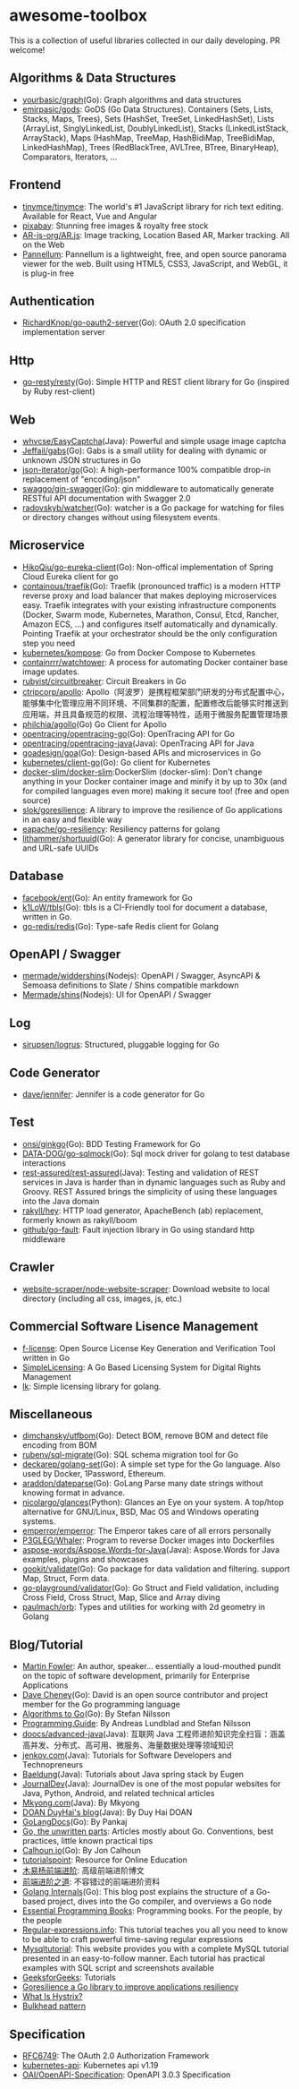 # awesome-toolbox
This is a collection of useful libraries collected in our daily developing. PR welcome!

## Algorithms & Data Structures
* [yourbasic/graph](https://github.com/yourbasic/graph)(Go): Graph algorithms and data structures
* [emirpasic/gods](https://github.com/emirpasic/gods): GoDS (Go Data Structures). Containers (Sets, Lists, Stacks, Maps, Trees), Sets (HashSet, TreeSet, LinkedHashSet), Lists (ArrayList, SinglyLinkedList, DoublyLinkedList), Stacks (LinkedListStack, ArrayStack), Maps (HashMap, TreeMap, HashBidiMap, TreeBidiMap, LinkedHashMap), Trees (RedBlackTree, AVLTree, BTree, BinaryHeap), Comparators, Iterators, …

## Frontend
* [tinymce/tinymce](https://github.com/tinymce/tinymce): The world's #1 JavaScript library for rich text editing. Available for React, Vue and Angular
* [pixabay](https://pixabay.com/): Stunning free images & royalty free stock
* [AR-js-org/AR.js](https://github.com/AR-js-org/AR.js): Image tracking, Location Based AR, Marker tracking. All on the Web
* [Pannellum](https://pannellum.org/): Pannellum is a lightweight, free, and open source panorama viewer for the web. Built using HTML5, CSS3, JavaScript, and WebGL, it is plug-in free

## Authentication
* [RichardKnop/go-oauth2-server](https://github.com/RichardKnop/go-oauth2-server)(Go): OAuth 2.0 specification implementation server

## Http
* [go-resty/resty](https://github.com/go-resty/resty)(Go): Simple HTTP and REST client library for Go (inspired by Ruby rest-client)

## Web
* [whvcse/EasyCaptcha](https://github.com/whvcse/EasyCaptcha)(Java): Powerful and simple usage image captcha
* [Jeffail/gabs](https://github.com/Jeffail/gabs)(Go): Gabs is a small utility for dealing with dynamic or unknown JSON structures in Go
* [json-iterator/go](https://github.com/json-iterator/go)(Go): A high-performance 100% compatible drop-in replacement of "encoding/json"
* [swaggo/gin-swagger](https://github.com/swaggo/gin-swagger)(Go): gin middleware to automatically generate RESTful API documentation with Swagger 2.0
* [radovskyb/watcher](https://github.com/radovskyb/watcher)(Go): watcher is a Go package for watching for files or directory changes without using filesystem events.

## Microservice
* [HikoQiu/go-eureka-client](https://github.com/HikoQiu/go-eureka-client)(Go): Non-offical implementation of Spring Cloud Eureka client for go
* [containous/traefik](https://github.com/containous/traefik)(Go): Traefik (pronounced traffic) is a modern HTTP reverse proxy and load balancer that makes deploying microservices easy. Traefik integrates with your existing infrastructure components (Docker, Swarm mode, Kubernetes, Marathon, Consul, Etcd, Rancher, Amazon ECS, ...) and configures itself automatically and dynamically. Pointing Traefik at your orchestrator should be the only configuration step you need
* [kubernetes/kompose](https://github.com/kubernetes/kompose): Go from Docker Compose to Kubernetes
* [containrrr/watchtower](https://github.com/containrrr/watchtower): A process for automating Docker container base image updates.
* [rubyist/circuitbreaker](https://github.com/rubyist/circuitbreaker): Circuit Breakers in Go
* [ctripcorp/apollo](https://github.com/ctripcorp/apollo): Apollo（阿波罗）是携程框架部门研发的分布式配置中心，能够集中化管理应用不同环境、不同集群的配置，配置修改后能够实时推送到应用端，并且具备规范的权限、流程治理等特性，适用于微服务配置管理场景
* [philchia/agollo](https://github.com/philchia/agollo)(Go) Go Client for Apollo
* [opentracing/opentracing-go](https://github.com/opentracing/opentracing-go)(Go): OpenTracing API for Go
* [opentracing/opentracing-java](https://github.com/opentracing/opentracing-java)(Java): OpenTracing API for Java
* [goadesign/goa](https://github.com/goadesign/goa)(Go): Design-based APIs and microservices in Go
* [kubernetes/client-go](https://github.com/kubernetes/client-go)(Go): Go client for Kubernetes
* [docker-slim/docker-slim](https://github.com/docker-slim/docker-slim):DockerSlim (docker-slim): Don't change anything in your Docker container image and minify it by up to 30x (and for compiled languages even more) making it secure too! (free and open source)
* [slok/goresilience](https://github.com/slok/goresilience): A library to improve the resilience of Go applications in an easy and flexible way
* [eapache/go-resiliency](https://github.com/eapache/go-resiliency): Resiliency patterns for golang
* [lithammer/shortuuid](https://github.com/lithammer/shortuuid)(Go): A generator library for concise, unambiguous and URL-safe UUIDs

## Database
* [facebook/ent](https://github.com/facebook/ent)(Go): An entity framework for Go
* [k1LoW/tbls](https://github.com/k1LoW/tbls)(Go): tbls is a CI-Friendly tool for document a database, written in Go.
* [go-redis/redis](https://github.com/go-redis/redis)(Go): Type-safe Redis client for Golang

## OpenAPI / Swagger
* [mermade/widdershins](https://github.com/mermade/widdershins)(Nodejs): OpenAPI / Swagger, AsyncAPI & Semoasa definitions to Slate / Shins compatible markdown
* [Mermade/shins](https://github.com/mermade/shins)(Nodejs): UI for OpenAPI / Swagger

## Log
* [sirupsen/logrus](https://github.com/sirupsen/logrus): Structured, pluggable logging for Go

## Code Generator
* [dave/jennifer](https://github.com/dave/jennifer): Jennifer is a code generator for Go

## Test
* [onsi/ginkgo](https://github.com/onsi/ginkgo)(Go): BDD Testing Framework for Go
* [DATA-DOG/go-sqlmock](https://github.com/DATA-DOG/go-sqlmock)(Go): Sql mock driver for golang to test database interactions
* [rest-assured/rest-assured](https://github.com/rest-assured/rest-assured)(Java): Testing and validation of REST services in Java is harder than in dynamic languages such as Ruby and Groovy. REST Assured brings the simplicity of using these languages into the Java domain
* [rakyll/hey](https://github.com/rakyll/hey): HTTP load generator, ApacheBench (ab) replacement, formerly known as rakyll/boom
* [github/go-fault](https://github.com/github/go-fault): Fault injection library in Go using standard http middleware

## Crawler
* [website-scraper/node-website-scraper](https://github.com/website-scraper/node-website-scraper): Download website to local directory (including all css, images, js, etc.)

## Commercial Software Lisence Management
* [f-license](https://github.com/furkansenharputlu/f-license): Open Source License Key Generation and Verification Tool written in Go
* [SimpleLicensing](https://github.com/SaturnsVoid/SimpleLicensing): A Go Based Licensing System for Digital Rights Management
* [lk](https://github.com/hyperboloide/lk): Simple licensing library for golang.

## Miscellaneous
* [dimchansky/utfbom](https://github.com/dimchansky/utfbom)(Go): Detect BOM, remove BOM and detect file encoding from BOM
* [rubenv/sql-migrate](https://github.com/rubenv/sql-migrate)(Go): SQL schema migration tool for Go
* [deckarep/golang-set](https://github.com/deckarep/golang-set)(Go): A simple set type for the Go language. Also used by Docker, 1Password, Ethereum.
* [araddon/dateparse](https://github.com/araddon/dateparse)(Go): GoLang Parse many date strings without knowing format in advance.
* [nicolargo/glances](https://github.com/nicolargo/glances)(Python): Glances an Eye on your system. A top/htop alternative for GNU/Linux, BSD, Mac OS and Windows operating systems.
* [emperror/emperror](https://github.com/emperror/emperror): The Emperor takes care of all errors personally
* [P3GLEG/Whaler](https://github.com/P3GLEG/Whaler): Program to reverse Docker images into Dockerfiles
* [aspose-words/Aspose.Words-for-Java](https://github.com/aspose-words/Aspose.Words-for-Java)(Java): Aspose.Words for Java examples, plugins and showcases
* [gookit/validate](https://github.com/gookit/validate)(Go): Go package for data validation and filtering. support Map, Struct, Form data.
* [go-playground/validator](https://github.com/go-playground/validator)(Go): Go Struct and Field validation, including Cross Field, Cross Struct, Map, Slice and Array diving
* [paulmach/orb](https://github.com/paulmach/orb): Types and utilities for working with 2d geometry in Golang

## Blog/Tutorial
* [Martin Fowler](https://martinfowler.com/): An author, speaker… essentially a loud-mouthed pundit on the topic of software development, primarily for Enterprise Applications
* [Dave Cheney](https://dave.cheney.net/)(Go): David is an open source contributor and project member for the Go programming language
* [Algorithms to Go](https://yourbasic.org/)(Go): By Stefan Nilsson
* [Programming.Guide](https://programming.guide/): By Andreas Lundblad and Stefan Nilsson
* [doocs/advanced-java](https://github.com/doocs/advanced-java)(Java): 互联网 Java 工程师进阶知识完全扫盲：涵盖高并发、分布式、高可用、微服务、海量数据处理等领域知识
* [jenkov.com](http://tutorials.jenkov.com/)(Java): Tutorials for Software Developers and Technopreneurs
* [Baeldung](https://www.baeldung.com/)(Java): Tutorials about Java spring stack by Eugen
* [JournalDev](https://www.journaldev.com/)(Java): JournalDev is one of the most popular websites for Java, Python, Android, and related technical articles
* [Mkyong.com](https://mkyong.com/)(Java): By Mkyong
* [DOAN DuyHai's blog](http://www.doanduyhai.com/blog/)(Java): By Duy Hai DOAN 
* [GoLangDocs](https://golangdocs.com/)(Go): By Pankaj
* [Go, the unwritten parts](https://rakyll.org/): Articles mostly about Go. Conventions, best practices, little known practical tips
* [Calhoun.io](https://www.calhoun.io/)(Go): By Jon Calhoun
* [tutorialspoint](https://www.tutorialspoint.com/tutorialslibrary.htm): Resource for Online Education
* [木易杨前端进阶](https://muyiy.cn/blog/): 高级前端进阶博文
* [前端进阶之道](https://yuchengkai.cn/): 不容错过的前端进阶资料
* [Golang Internals](https://www.altoros.com/blog/golang-internals-part-1-main-concepts-and-project-structure/)(Go): This blog post explains the structure of a Go-based project, dives into the Go compiler, and overviews a Go node
* [Essential Programming Books](https://www.programming-books.io/): Programming books. For the people, by the people
* [Regular-expressions.info](https://www.regular-expressions.info/tutorial.html): This tutorial teaches you all you need to know to be able to craft powerful time-saving regular expressions
* [Mysqltutorial](https://www.mysqltutorial.org/): This website provides you with a complete MySQL tutorial presented in an easy-to-follow manner. Each tutorial has practical examples with SQL script and screenshots available
* [GeeksforGeeks](https://www.geeksforgeeks.org/): Tutorials
* [Goresilience a Go library to improve applications resiliency](https://slok.medium.com/goresilience-a-go-library-to-improve-applications-resiliency-14d229aee385)
* [What Is Hystrix?](https://github.com/Netflix/Hystrix/wiki)
* [Bulkhead pattern](https://docs.microsoft.com/en-us/azure/architecture/patterns/bulkhead)

## Specification
* [RFC6749](https://tools.ietf.org/html/rfc6749): The OAuth 2.0 Authorization Framework
* [kubernetes-api](https://kubernetes.io/docs/reference/generated/kubernetes-api/v1.19/): Kubernetes api v1.19
* [OAI/OpenAPI-Specification](https://github.com/OAI/OpenAPI-Specification/blob/master/versions/3.0.3.md): OpenAPI 3.0.3 Specification
